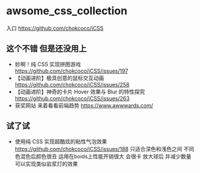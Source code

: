 # awsome_css_collection

入口 https://github.com/chokcoco/iCSS

## 这个不错 但是还没用上
-  妙啊！纯 CSS 实现拼图游戏 https://github.com/chokcoco/iCSS/issues/197
- 【动画进阶】极具创意的鼠标交互动画 https://github.com/chokcoco/iCSS/issues/258
- 【动画进阶】神奇的卡片 Hover 效果与 Blur 的特性探究  https://github.com/chokcoco/iCSS/issues/263
- 获奖网站 来着看看前端趋势 https://www.awwwards.com/

## 试了试

- 使用纯 CSS 实现超酷炫的粘性气泡效果    https://github.com/chokcoco/iCSS/issues/188
    只适合深色和浅色之间 不同色混色后颜色很丑 
    运用在boids上性能开销很大  会很卡
    放大球后 并减少数量 可以实现类似岩浆灯的效果